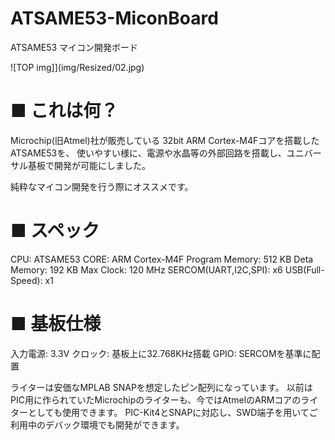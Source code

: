 # ATSAME53-MiconBoard
ATSAME53 マイコン開発ボード



![TOP img]](img/Resized/02.jpg)

# ■ これは何？

Microchip(旧Atmel)社が販売している 32bit ARM Cortex-M4Fコアを搭載したATSAME53を、
使いやすい様に、電源や水晶等の外部回路を搭載し、ユニバーサル基板で開発が可能にしました。

純粋なマイコン開発を行う際にオススメです。

# ■ スペック

CPU:    ATSAME53
CORE:   ARM Cortex-M4F
Program Memory: 512 KB
Deta Memory:    192 KB
Max Clock:  120 MHz
SERCOM(UART,I2C,SPI): x6
USB(Full-Speed):    x1

# ■ 基板仕様

入力電源: 3.3V 
クロック: 基板上に32.768KHz搭載
GPIO: SERCOMを基準に配置

ライターは安価なMPLAB SNAPを想定したピン配列になっています。
以前はPIC用に作られていたMicrochipのライターも、今ではAtmelのARMコアのライターとしても使用できます。
PIC-Kit4とSNAPに対応し、SWD端子を用いてご利用中のデバック環境でも開発ができます。

